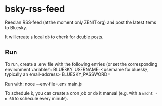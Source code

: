 # bsky-rss-feed
Reed an RSS-feed (at the moment only ZENIT.org) and post the latest items to Bluesky.

It will create a local db to check for double posts.

## Run
To run, create a .env file with the following entries (or set the corresponding environment variables):
BLUESKY_USERNAME=<username for bluesky, typically an email-address>
BLUESKY_PASSWORD=<password for the user to login to bluesky>

Run with:
node --env-file=.env main.js

To schedule it, you can create a cron job or do it manual (e.g. with a `wacht -n 60` to schedule every minute).
